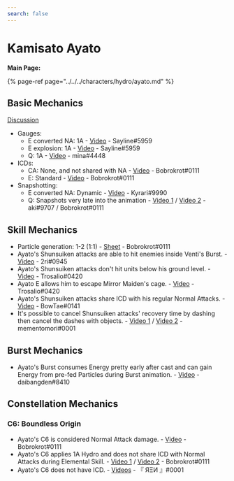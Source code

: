 ```yaml
---
search: false
---
```


# Kamisato Ayato

**Main Page:**

{% page-ref page="../../../characters/hydro/ayato.md" %}

## Basic Mechanics
[Discussion](https://tickettool.xyz/direct?url=https://cdn.discordapp.com/attachments/945097851195777054/967855065442439219/transcript-ayato-basic-mechanics.html)  

* Gauges:
    * E converted NA: 1A - [Video](https://youtu.be/CvKRbzzdiIc) - Sayline\#5959
    * E explosion: 1A - [Video](https://youtu.be/8h5MWkg7aYg) - Sayline\#5959
    * Q: 1A - [Video](https://youtu.be/HSg9-yRQ0zw) - mina\#4448
* ICDs:
    * CA: None, and not shared with NA - [Video](https://youtu.be/LOYVwCCf-2g) - Bobrokrot\#0111
    * E: Standard - [Video](https://youtu.be/RkylH5GOyVw) - Bobrokrot\#0111
* Snapshotting:
    * E converted NA: Dynamic - [Video](https://youtu.be/0aoVP17MNgk) - Kyrari\#9990
    * Q: Snapshots very late into the animation - [Video 1](https://youtu.be/QEPtrlYVuWM) / [Video 2](https://youtu.be/8INP2nTVwho) - aki\#9707 / Bobrokrot\#0111

## Skill Mechanics

* Particle generation: 1-2 \(1:1\) - [Sheet](https://docs.google.com/spreadsheets/d/1uYyrjwhPI0WlAifYLcp-yWGGuJhGlaF5lcJ5xN-YEH0/edit?usp=sharing) - Bobrokrot\#0111
* Ayato's Shunsuiken attacks are able to hit enemies inside Venti's Burst. - [Video](https://youtu.be/SlAKXvz9yYA) - 2ri\#0945
* Ayato's Shunsuiken attacks don't hit units below his ground level. - [Video](https://youtu.be/5qmepj1ft60) - Trosalio\#0420
* Ayato E allows him to escape Mirror Maiden's cage. - [Video](https://youtu.be/mIeXwFO29iQ) - Trosalio\#0420
* Ayato's Shunsuiken attacks share ICD with his regular Normal Attacks. - [Video](https://youtu.be/GwdgkRbE0yw) - BowTae\#0141
* It's possible to cancel Shunsuiken attacks' recovery time by dashing then cancel the dashes with objects. - [Video 1](https://youtu.be/QbMhDRejfeM) / [Video 2](https://youtu.be/Mqff8nS42ag) - mementomori\#0001

## Burst Mechanics

* Ayato's Burst consumes Energy pretty early after cast and can gain Energy from pre-fed Particles during Burst animation. - [Video](https://youtu.be/ax9mHkC9f7o) - daibangden\#8410

## Constellation Mechanics

### C6: Boundless Origin

* Ayato's C6 is considered Normal Attack damage. - [Video](https://youtu.be/fx9SuTIh55Y) - Bobrokrot\#0111
* Ayato's C6 applies 1A Hydro and does not share ICD with Normal Attacks during Elemental Skill. - [Video 1](https://youtu.be/K_fwvuU8Jxg) / [Video 2](https://youtu.be/HLMO5PCbaO8) - Bobrokrot\#0111
* Ayato's C6 does not have ICD. - [Videos](https://youtube.com/playlist?list=PLrX6xqOxg3bRtVJUQxphYQW1yJd_vEPEl) - 『 ЯΞИ 』\#0001
